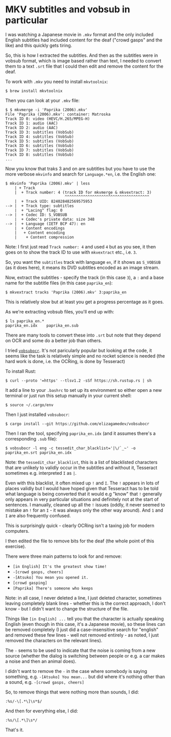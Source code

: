 MKV subtitles and vobsub in particular
======================================

I was watching a Japanese movie in `.mkv` format and the only included English subtitles had included content for the deaf ("crowd gasps" and the like) and this quickly gets tiring.

So, this is how I extracted the subtitles. And then as the subtitles were in vobsub format, which is image based rather than text, I needed to convert them to a text `.srt` file that I could then edit and remove the content for the deaf.

To work with `.mkv` you need to install `mkvtoolnix`:

```
$ brew install mkvtoolnix
```

Then you can look at your `.mkv` file:

```
$ $ mkvmerge -i 'Paprika (2006).mkv' 
File 'Paprika (2006).mkv': container: Matroska
Track ID 0: video (HEVC/H.265/MPEG-H)
Track ID 1: audio (AAC)
Track ID 2: audio (AAC)
Track ID 3: subtitles (VobSub)
Track ID 4: subtitles (VobSub)
Track ID 5: subtitles (VobSub)
Track ID 6: subtitles (VobSub)
Track ID 7: subtitles (VobSub)
Track ID 8: subtitles (VobSub)
...
```

Now you know that traks 3 and on are subtitles but you have to use the more verbose `mkvinfo` and search for `Language.*en`, i.e. the English one:

```
$ mkvinfo 'Paprika (2006).mkv' | less
    | + Track
    |  + Track number: 4 (track ID for mkvmerge & mkvextract: 3)
                          ^^^^^^^^^^^^^^^^^^^^^^^^^^^^^^^^^^^^^
    |  + Track UID: 824028482569575953
--> |  + Track type: subtitles
    |  + "Lacing" flag: 0
--> |  + Codec ID: S_VOBSUB
    |  + Codec's private data: size 348
--> |  + Language (IETF BCP 47): en
    |  + Content encodings
    |   + Content encoding
    |    + Content compression
```

Note: I first just read `Track number: 4` and used `4` but as you see, it then goes on to show the track ID to use with `mkvextract` etc., i.e. `3`.

So, you want the `subtitles` track with language `en`, if it shows as `S_VOBSUB` (as it does here), it means its DVD subtitles encoded as an image stream.

Now, extract the subtitles - specify the track (in this case `3`), a `:` and a base name for the subtitle files (in this case `paprika_en`):

```
$ mkvextract tracks 'Paprika (2006).mkv' 3:paprika_en
```

This is relatively slow but at least you get a progress percentage as it goes.

As we're extracting vobsub files, you'll end up with:

```
$ ls paprika_en.*
paprika_en.idx    paprika_en.sub
```

There are many tools to convert these into `.srt` but note that they depend on OCR and some do a better job than others.

I tried [`vobsubocr`](https://github.com/elizagamedev/vobsubocr). It's not paricularly popular but looking at the code, it seems like the task is relatively simple and no rocket science is needed (the hard work is done, i.e. the OCRing, is done by Tesseract)

To install Rust:

```
$ curl --proto '=https' --tlsv1.2 -sSf https://sh.rustup.rs | sh
```

It add a line to your `.bashrc` to set up its environment so either open a new terminal or just run this setup manually in your current shell:

```
$ source ~/.cargo/env
```

Then I just installed `vobsubocr`:

```
$ cargo install --git https://github.com/elizagamedev/vobsubocr
```

Then I ran the tool, specifying `paprika_en.idx` (and it assumes there's a corresponding `.sub` file):

```
$ vobsubocr -l eng -c tessedit_char_blacklist='|\/`_~' -o paprika_en.srt paprika_en.idx
```

Note: the `tessedit_char_blacklist`, this is a list of blacklisted characters that are unlikely to validly occur in the subtitles and without it, Tesseract sometimes e.g. interpreted `I` as `|`.

Even with this blacklist, it often mixed up `!` and `I`. The `!` appears in lots of places validly but I would have hoped given that Tesseract has to be told what language is being converted that it would e.g "know" that `!` generally only appears in very particular situations and definitely not at the start of sentences. I manually, cleaned up all the `!` issues (oddly, it never seemed to mistake an `!` for an `I` - it was always only the other way around). And `1` and `I` are also frequently confused.

This is surprisingly quick - clearly OCRing isn't a taxing job for modern computers.

I then edited the file to remove bits for the deaf (the whole point of this exercise).

There were three main patterns to look for and remove:

* `[in English] It's the greatest show time!`
* `-[crowd gasps, cheers]`
* `-[Atsuko] You mean you opened it.`
* `[crowd gasping]`
* `[Paprika] There's someone who keeps`

Note: in all case, I never deleted a line, I just deleted character, sometimes leaving completely blank lines - whether this is the correct approach, I don't know - but I didn't want to change the structure of the file.

Things like `[in English] ...` tell you that the character is actually speaking English (even though in this case, it's a Japanese movie), so these lines can be removed completely (I just did a case-insensitive search for "english" and removed these few lines - well not removed entirely - as noted, I just removed the characters on the relevant lines).

The `-` seems to be used to indicate that the noise is coming from a new source (whether the dialog is switching between people or e.g. a car makes a noise and then an animal does).

I didn't want to remove the `-` in the case where somebody is saying something, e.g. `-[Atsuko] You mean...` but did where it's nothing other than a sound, e.g. `-[crowd gasps, cheers]`

So, to remove things that were nothing more than sounds, I did:

```
:%s/-\[.*\]\s*$/
```

And then for everything else, I did:

```
:%s/\[.*\]\s*/
```

That's it.
